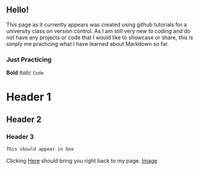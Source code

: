 ## Hello!

This page as it currently appears was created using github tutorials for a university class on version control. As I am still very new to coding and do not have any projects or code that I would like to showcase or share, this is simply me practicing what I have learned about Markdown so far.

### Just Practicing

**Bold**
*Italic*
`Code`

# Header 1
## Header 2
### Header 3

```markdown
This should appear in box 
```

Clicking [Here](https://katerosenthal.github.io/) should bring you right back to my page.
[Image](src)
